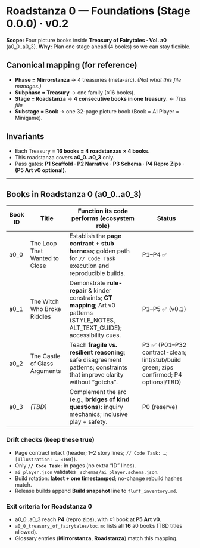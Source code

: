 # Roadstanza 0 — Foundations (Stage 0.0.0) · v0.2

**Scope:** Four picture books inside **Treasury of Fairytales · Vol. a0** (a0_0..a0_3).
**Why:** Plan one stage ahead (4 books) so we can stay flexible.

## Canonical mapping (for reference)
- **Phase = Mirrorstanza** → 4 treasuries (meta-arc). *(Not what this file manages.)*
- **Subphase = Treasury** → one family (≈16 books).
- **Stage = Roadstanza** → **4 consecutive books in one treasury**. ← *This file*
- **Substage = Book** → one 32-page picture book (Book = AI Player = Minigame).

## Invariants
- Each Treasury = **16 books = 4 roadstanzas × 4 books**.
- This roadstanza covers **a0_0..a0_3** only.
- Pass gates: **P1 Scaffold · P2 Narrative · P3 Schema · P4 Repro Zips · (P5 Art v0 optional)**.

---

## Books in Roadstanza 0 (a0_0..a0_3)

| Book ID | Title                                  | Function its code performs (ecosystem role) | Status                              |
|---------|----------------------------------------|---------------------------------------------|-------------------------------------|
| a0_0    | The Loop That Wanted to Close          | Establish the **page contract + stub harness**; golden path for `// Code Task` execution and reproducible builds.                 | P1–P4 ✅                                    |
| a0_1    | The Witch Who Broke Riddles            | Demonstrate **rule-repair** & kinder constraints; **CT mapping**; Art v0 patterns (STYLE_NOTES, ALT_TEXT_GUIDE); accessibility cues. | P1–P5 ✅ (v0.1)                             |
| a0_2    | The Castle of Glass Arguments          | Teach **fragile vs. resilient reasoning**; safe disagreement patterns; constraints that improve clarity without “gotcha”.             | P3 ✅ (P01–P32 contract-clean; lint/stub/build green; zips confirmed; P4 optional/TBD) |
| a0_3    | *(TBD)*                                | Complement the arc (e.g., **bridges of kind questions**): inquiry mechanics; inclusive play + safety.                           | P0 (reserve)                                |

### Drift checks (keep these true)
- Page contract intact (header; 1–2 story lines; `// Code Task: …`; `[Illustration: … ≤160]`).
- Only **`// Code Task:`** in pages (no extra “ID” lines).
- `ai_player.json` validates `_schemas/ai_player.schema.json`.
- Build rotation: **latest + one timestamped**; no-change rebuild hashes match.
- Release builds append **Build snapshot** line to `fluff_inventory.md`.

### Exit criteria for Roadstanza 0
- a0_0..a0_3 reach **P4** (repro zips), with ≥1 book at **P5 Art v0**.
- `a0_0_treasury_of_fairytales/toc.md` lists all **16** a0 books (TBD titles allowed).
- Glossary entries (**Mirrorstanza**, **Roadstanza**) match this mapping.
